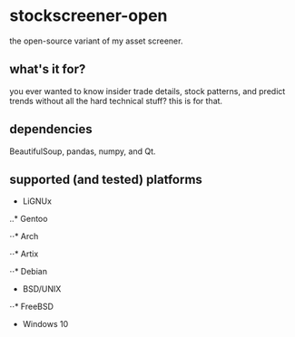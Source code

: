 # stockscreener-open
the open-source variant of my asset screener.

## what's it for?
you ever wanted to know insider trade details, stock patterns, and predict trends without all the hard technical stuff? this is for that.

## dependencies
BeautifulSoup, pandas, numpy, and Qt.

## supported (and tested) platforms
* LiGNUx

..* Gentoo

⋅⋅* Arch

⋅⋅* Artix

⋅⋅* Debian


* BSD/UNIX

⋅⋅* FreeBSD


* Windows 10
